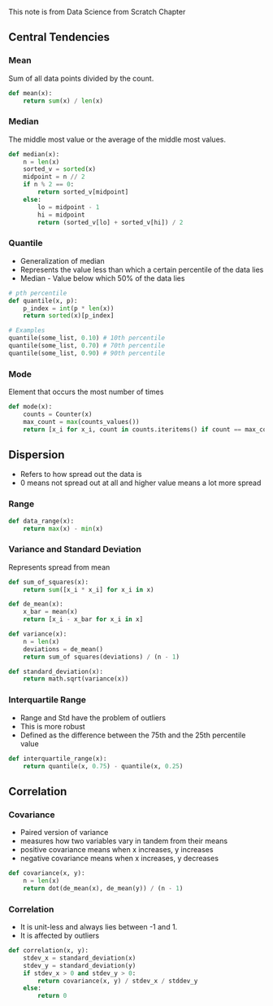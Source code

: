 This note is from Data Science from Scratch Chapter


## Central Tendencies

### Mean
Sum of all data points divided by the count.

```python
def mean(x):
	return sum(x) / len(x)
```

### Median
The middle most value or the average of the middle most values.

```python
def median(x):
	n = len(x)
	sorted_v = sorted(x)
	midpoint = n // 2
	if n % 2 == 0:
		return sorted_v[midpoint]
	else:
		lo = midpoint - 1
		hi = midpoint 
		return (sorted_v[lo] + sorted_v[hi]) / 2
```



### Quantile
- Generalization of median
- Represents the value less than which a certain percentile of the data lies
- Median - Value below which 50% of the data lies

```python
# pth percentile
def quantile(x, p):
	p_index = int(p * len(x))
	return sorted(x)[p_index]

# Examples
quantile(some_list, 0.10) # 10th percentile
quantile(some_list, 0.70) # 70th percentile
quantile(some_list, 0.90) # 90th percentile
```

### Mode
Element that occurs the most number of times

```python
def mode(x):
	counts = Counter(x)
	max_count = max(counts_values())
	return [x_i for x_i, count in counts.iteritems() if count == max_count]
```


## Dispersion
- Refers to how spread out the data is
- 0 means not spread out at all and higher value means a lot more spread

### Range

```python
def data_range(x):
	return max(x) - min(x)
```

### Variance and Standard Deviation
Represents spread from mean

```python
def sum_of_squares(x):
	return sum([x_i * x_i] for x_i in x)

def de_mean(x):
	x_bar = mean(x)
	return [x_i - x_bar for x_i in x]

def variance(x):
	n = len(x)
	deviations = de_mean()
	return sum_of squares(deviations) / (n - 1)

def standard_deviation(x):
	return math.sqrt(variance(x))
```

### Interquartile Range
- Range and Std have the problem of outliers
- This is more robust
- Defined as the difference between the 75th and the 25th percentile value

```python
def interquartile_range(x):
	return quantile(x, 0.75) - quantile(x, 0.25)
```


## Correlation
### Covariance
- Paired version of variance
- measures how two variables vary in tandem from their means
- positive covariance means when x increases,  y increases
- negative covariance means when x increases, y decreases

```python
def covariance(x, y):
	n = len(x)
	return dot(de_mean(x), de_mean(y)) / (n - 1)
```

### Correlation
- It is unit-less and always lies between -1 and 1.
- It is affected by outliers

```python
def correlation(x, y):
	stdev_x = standard_deviation(x)
	stdev_y = standard_deviation(y)
	if stdev_x > 0 and stdev_y > 0:
		return covariance(x, y) / stdev_x / stddev_y
	else:
		return 0
```


